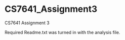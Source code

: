 # CS7641_Assignment3
CS7641 Assignment 3

Required Readme.txt was turned in with the analysis file.
